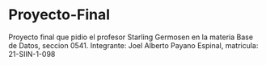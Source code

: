 # Proyecto-Final
Proyecto final que pidio el profesor Starling Germosen en la materia Base de Datos, seccion 0541. Integrante: Joel Alberto Payano Espinal, matricula: 21-SIIN-1-098
